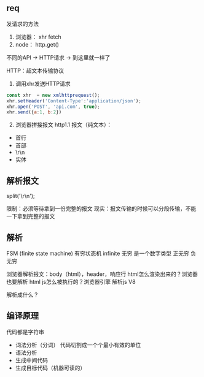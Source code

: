 ## req
发请求的方法
1. 浏览器： xhr fetch
2. node： http.get()

不同的API -> HTTP请求 -> 到这里就一样了

HTTP：超文本传输协议
1. 调用xhr发送HTTP请求
```js
const xhr  = new xmlhttprequest();
xhr.setHeader('Content-Type':'application/json');
xhr.open('POST', 'api.com', true);
xhr.send({a:1, b:2})
```
2. 浏览器拼接报文
http1.1 报文（纯文本）：
- 首行
- 首部
- \r\n
- 实体

## 解析报文
split('\r\n');

限制：必须等待拿到一份完整的报文
现实：报文传输的时候可以分段传输，不能一下拿到完整的报文

## 解析
FSM (finite state machine)  有穷状态机
infinite  无穷  是一个数字类型  正无穷 负无穷

浏览器解析报文：body（html），header，响应行
html怎么渲染出来的？浏览器也要解析 html
js怎么被执行的？浏览器引擎 解析js V8

解析成什么？


## 编译原理

代码都是字符串
- 词法分析（分词）  代码切割成一个个最小有效的单位
- 语法分析
- 生成中间代码
- 生成目标代码（机器可读的）